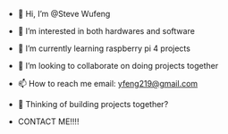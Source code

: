 - 👋 Hi, I’m @Steve Wufeng
- 👀 I’m interested in both hardwares and software
- 🌱 I’m currently learning raspberry pi 4 projects
- 💞️ I’m looking to collaborate on doing projects together
- 📫 How to reach me email: yfeng219@gmail.com

- 👾 Thinking of building projects together?
- CONTACT ME!!!!
<!---
solariossss/solariossss is a ✨ special ✨ repository because its `README.md` (this file) appears on your GitHub profile.
You can click the Preview link to take a look at your changes.
--->
